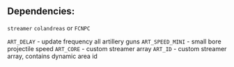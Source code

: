 ## Dependencies:
`streamer`
`colandreas` or `FCNPC`

```ART_DELAY``` - update frequency all artillery guns
```ART_SPEED_MINI``` - small bore projectile speed
```ART_CORE``` - custom streamer array
```ART_ID``` - custom streamer array, contains dynamic area id
